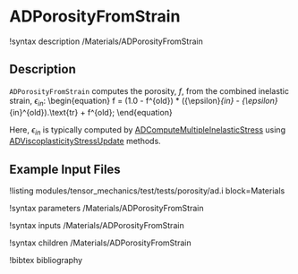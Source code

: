 # ADPorosityFromStrain

!syntax description /Materials/ADPorosityFromStrain

## Description

`ADPorosityFromStrain` computes the porosity, $f$, from the combined inelastic strain, $\epsilon_{in}$:
\begin{equation}
  f = (1.0 - f^{old}) * ({\epsilon}_{in} - {\epsilon}_{in}^{old}).\text{tr} + f^{old};
\end{equation}

Here, $\epsilon_{in}$ is typically computed by [ADComputeMultipleInelasticStress](ADComputeMultipleInelasticStress.md) using [ADViscoplasticityStressUpdate](ADViscoplasticityStressUpdate.md) methods.

## Example Input Files

!listing modules/tensor_mechanics/test/tests/porosity/ad.i block=Materials

!syntax parameters /Materials/ADPorosityFromStrain

!syntax inputs /Materials/ADPorosityFromStrain

!syntax children /Materials/ADPorosityFromStrain

!bibtex bibliography
